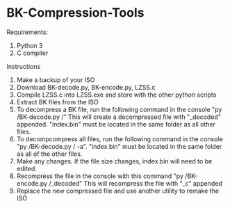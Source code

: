 # BK-Compression-Tools

Requirements:
1) Python 3
2) C compiler

Instructions
1) Make a backup of your ISO
2) Download BK-decode.py, BK-encode.py, LZSS.c
3) Compile LZSS.c into LZSS.exe and store with the other python scripts
4) Extract BK files from the ISO
5) To decompress a BK file, run the following command in the console "py <path>/BK-decode.py <path>/<FILENAME>" This will create a decompressed file with "_decoded" appended. "index.bin" must be located in the same folder as all other files.
6) To decompcompress all files, run the following command in the console "py <path>/BK-decode.py <path to files>/ -a". "index.bin" must be located in the same folder as all of the other files.
7) Make any changes. If the file size changes, index.bin will need to be edited.
8) Recompress the file in the console with this command "py <path>/BK-encode.py <path>/<FILENAME>_decoded" This will recompress the file with "_c" appended
9) Replace the new compressed file and use another utility to remake the ISO
